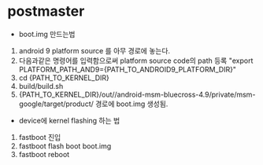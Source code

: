 # postmaster

- boot.img 만드는법
1. android 9 platform source 를 아무 경로에 놓는다.
2. 다음과같은 명령어를 입력함으로써 platform source code의 path 등록
	"export PLATFORM_PATH_AND9={PATH_TO_ANDROID9_PLATFORM_DIR}"
3. cd {PATH_TO_KERNEL_DIR}
4. build/build.sh
5. {PATH_TO_KERNEL_DIR}/out//android-msm-bluecross-4.9/private/msm-google/target/product/ 경로에 boot.img 생성됨.

- device에 kernel flashing 하는 법
1. fastboot 진입
2. fastboot flash boot boot.img
3. fastboot reboot
